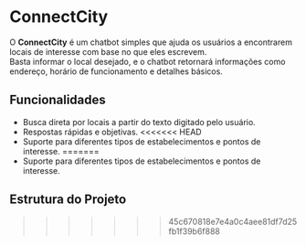 # ConnectCity
O **ConnectCity** é um chatbot simples que ajuda os usuários a encontrarem locais de interesse com base no que eles escrevem.  
Basta informar o local desejado, e o chatbot retornará informações como endereço, horário de funcionamento e detalhes básicos.

## Funcionalidades
- Busca direta por locais a partir do texto digitado pelo usuário.
- Respostas rápidas e objetivas.
<<<<<<< HEAD
- Suporte para diferentes tipos de estabelecimentos e pontos de interesse.
=======
- Suporte para diferentes tipos de estabelecimentos e pontos de interesse.

## Estrutura do Projeto
>>>>>>> 45c670818e7e4a0c4aee81df7d25fb1f39b6f888
